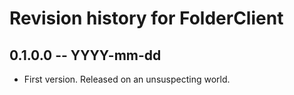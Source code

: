 # Revision history for FolderClient

## 0.1.0.0 -- YYYY-mm-dd

* First version. Released on an unsuspecting world.
